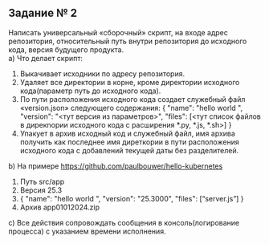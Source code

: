 ## Задание № 2

Написать универсальный «сборочный» скрипт, на входе адрес репозитория, относительный путь внутри репозитория до исходного кода, версия будущего продукта.  
a) Что делает скрипт:
1) Выкачивает исходники по адресу репозитория.
2) Удаляет все директории в корне, кроме директории исходного кода(параметр путь до исходного кода).
3) По пути расположения исходного кода создает служебный файл
«version.json» следующего содержания: { "name": "hello world ", "version": "<тут версия из параметров>", "files": [<тут список файлов в дирекnории исходного кода с расширения *.py, *.js, *.sh>] }
4) Упакует в архив исходный код и служебный файл, имя архива получить как последнее имя диреткории в пути расположения исходного кода с добавлений текущей даты без разделителей.

b) На примере https://github.com/paulbouwer/hello-kubernetes  
1) Путь src/app  
2) Версия 25.3  
3) { "name": "hello world ", "version": "25.3000", "files": [“server.js”] }  
4) Архив app01012024.zip  

c) Все действия сопровождать сообщения в консоль(логирование процесса) с
указанием времени исполнения.